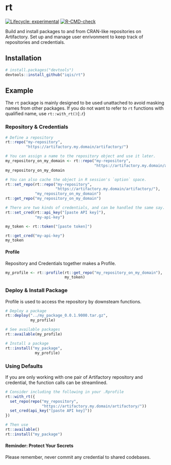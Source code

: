 # rt

<!-- badges: start -->
[![Lifecycle: experimental](https://img.shields.io/badge/lifecycle-experimental-orange.svg)](https://lifecycle.r-lib.org/articles/stages.html#experimental)
[![R-CMD-check](https://github.com/iqis/rt/workflows/R-CMD-check/badge.svg)](https://github.com/iqis/rt/actions)
<!-- badges: end -->

Build and install packages to and from CRAN-like repositories on Artifactory. Set up and manage user enrivonment to keep track of repositories and credentials.

## Installation

``` r
# install.packages("devtools")
devtools::install_github("iqis/rt")
```

## Example
The `rt` package is mainly designed to be used unattached to avoid masking names from other packages. If you do not want to refer to `rt` functions with qualified name, use `rt::with_rt()`{:.r}


### Repository & Credentials

``` r
# Define a repository
rt::repo("my-repository",
         "https://artifactory.my.domain/artifactory/")

# You can assign a name to the repository object and use it later.
my_repository_on_my_domain <- rt::repo("my-repository",
                                       "https://artifactory.my.domain/artifactory/")
my_repository_on_my_domain

# You can also cache the object in R session's `option` space.
rt::set_repo(rt::repo("my-repository",
                      "https://artifactory.my.domain/artifactory/"), 
             "my_repository_on_my_domain")
rt::get_repo("my_repository_on_my_domain")

# There are two kinds of credentials, and can be handled the same say. 
rt::set_cred(rt::api_key("[paste API key]"), 
             "my-api-key")

my_token <- rt::token("[paste token]")

rt::get_cred("my-api-key")
my_token
```

#### Profile 
Repository and Credentials together makes a Profile.
```r
my_profile <- rt::profile(rt::get_repo("my_repository_on_my_domain"), 
                          my_token)
```

### Deploy & Install Package 

Profile is used to access the repository by downsteam functions.

``` r
# Deploy a package
rt::deploy("../my_package_0.0.1.9000.tar.gz", 
           my_profile)

# See available packages 
rt::available(my_profile)

# Install a package
rt::install("my_package", 
             my_profile)
```

### Using Defaults

If you are only working with one pair of Artifactory repository and credential, the function calls can be streamlined.

```r
# Consider including the following in your .Rprofile
rt::with_rt({
  set_repo(repo("my_repository", 
                "https://artifactory.my.domain/artifactory/"))
  set_cred(api_key("[paste API key]"))
})

# Then use 
rt::available()
rt::install("my_package")
```

#### Reminder: Protect Your Secrets
Please remember, never commit any credential to shared codebases. 
